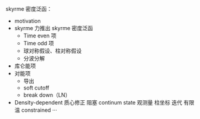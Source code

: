 skyrme 密度泛函：
- motivation
- skyrme 力推出 skyrme 密度泛函
	- Time even 项
	- Time odd 项
	- 球对称假设、柱对称假设
	- 分波分解
- 库仑能项
- 对能项
	- 导出
	- soft cutoff
	- break down（LN）
- Density-dependent
质心修正
阻塞
continum state
观测量
柱坐标
迭代
有限温
constrained
···